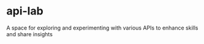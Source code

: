 # api-lab
A space for exploring and experimenting with various APIs to enhance skills and share insights

